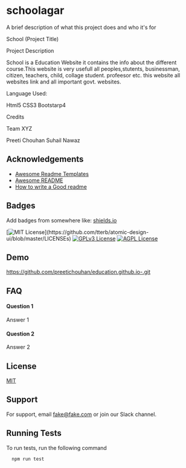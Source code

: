 
# schoolagar

A brief description of what this project does and who it's for

School (Project Title)




Project Description

School is a Education Website it contains the info about the different course.This website is very usefull all peoples,stutents, businessman, citizen, teachers, child, collage student. profeesor etc. this website all websites link and all important govt. websites. 



Language Used:

Html5
CSS3
Bootstarp4


Credits

Team XYZ 

Preeti Chouhan
Suhail Nawaz

## Acknowledgements

 - [Awesome Readme Templates](https://awesomeopensource.com/project/elangosundar/awesome-README-templates)
 - [Awesome README](https://github.com/matiassingers/awesome-readme)
 - [How to write a Good readme](https://bulldogjob.com/news/449-how-to-write-a-good-readme-for-your-github-project)


## Badges

Add badges from somewhere like: [shields.io](https://shields.io/)

[![MIT License](https://img.shields.io/apm/l/atomic-design-ui.svg?)](https://github.com/tterb/atomic-design-ui/blob/master/LICENSEs)
[![GPLv3 License](https://img.shields.io/badge/License-GPL%20v3-yellow.svg)](https://opensource.org/licenses/)
[![AGPL License](https://img.shields.io/badge/license-AGPL-blue.svg)](http://www.gnu.org/licenses/agpl-3.0)


## Demo

https://github.com/preetichouhan/education.github.io-.git

## FAQ

#### Question 1

Answer 1

#### Question 2

Answer 2


## License

[MIT](https://choosealicense.com/licenses/mit/)


## Support

For support, email fake@fake.com or join our Slack channel.


## Running Tests

To run tests, run the following command

```bash
  npm run test
```

